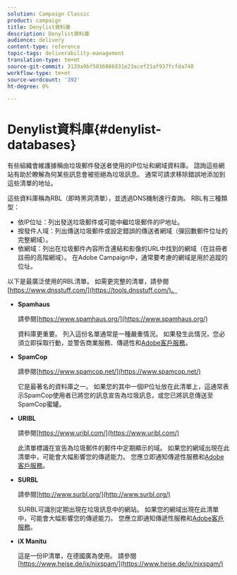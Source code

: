 ```yaml
---
solution: Campaign Classic
product: campaign
title: Denylist資料庫
description: Denylist資料庫
audience: delivery
content-type: reference
topic-tags: deliverability-management
translation-type: tm+mt
source-git-commit: 3139a9bf5036086831e23acef21af937fcfda740
workflow-type: tm+mt
source-wordcount: '392'
ht-degree: 0%

---
```



# Denylist資料庫{#denylist-databases}

有些組織會維護據稱由垃圾郵件發送者使用的IP位址和網域資料庫。 諮詢這些網站有助於瞭解為何某些訊息會被拒絕為垃圾訊息。 通常可請求移除錯誤地添加到這些清單的地址。

這些資料庫稱為RBL（即時黑洞清單），並透過DNS機制進行查詢。 RBL有三種類型：

* 依IP位址：列出發送垃圾郵件或可能中繼垃圾郵件的IP地址。
* 按發件人域：列出傳送垃圾郵件或設定錯誤的傳送者網域（彈回數郵件位址的完整網域）。
* 依網域：列出在垃圾郵件內容所含連結和影像的URL中找到的網域（在註冊者註冊的高階網域）。 在Adobe Campaign中，通常要考慮的網域是用於追蹤的位址。

以下是最廣泛使用的RBL清單。 如需更完整的清單，請參閱[https://www.dnsstuff.com/](https://tools.dnsstuff.com/)。

* **Spamhaus**

   請參閱[https://www.spamhaus.org/](https://www.spamhaus.org/)

   資料庫更重要。 列入這份名單通常是一種嚴重情況。 如果發生此情況，您必須立即採取行動，並警告商業服務、傳遞性和[Adobe客戶服務](https://helpx.adobe.com/enterprise/admin-guide.html/enterprise/using/support-for-experience-cloud.ug.html)。

* **SpamCop**

   請參閱[https://www.spamcop.net/](https://www.spamcop.net/)

   它是最著名的資料庫之一。 如果您的其中一個IP位址放在此清單上，這通常表示SpamCop使用者已將您的訊息宣告為垃圾訊息，或您已將訊息傳送至SpamCop蜜罐。

* **URIBL**

   請參閱[https://www.uribl.com/](https://www.uribl.com/)

   此清單標識在宣告為垃圾郵件的郵件中定期顯示的域。 如果您的網域出現在此清單中，可能會大幅影響您的傳遞能力。 您應立即通知傳遞性服務和[Adobe客戶服務](https://helpx.adobe.com/enterprise/admin-guide.html/enterprise/using/support-for-experience-cloud.ug.html)。

* **SURBL**

   請參閱[http://www.surbl.org/](http://www.surbl.org/)

   SURBL可識別定期出現在垃圾訊息中的網站。 如果您的網域出現在此清單中，可能會大幅影響您的傳遞能力。 您應立即通知傳遞性服務和[Adobe客戶服務](https://helpx.adobe.com/enterprise/admin-guide.html/enterprise/using/support-for-experience-cloud.ug.html)。

* **iX Manitu**

   這是一份IP清單，在德國廣為使用。 請參閱[https://www.heise.de/ix/nixspam/](https://www.heise.de/ix/nixspam/)

<!--* SORBS

  [https://www.nl.sorbs.net](https://www.nl.sorbs.net) compiles a list of IP addresses that are reputed to be dynamic IP address (i.e. attributed temporarily to ISP subscribers) or "open relay" addresses. Certain domains check whether the IP address of a sender is not listed on this site before accepting email. Checking the IP addresses on this site can prove useful.-->